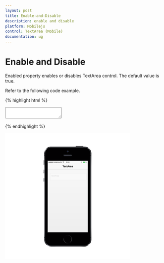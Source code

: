 ```yaml
---
layout: post
title: Enable-and-Disable
description: enable and disable
platform: Mobilejs
control: TextArea (Mobile)
documentation: ug
---
```


# Enable and Disable

Enabled property enables or disables TextArea control. The default value is true.

Refer to the following code example.

{% highlight html %}

<textarea id="textarea" data-role="ejmtextarea" data-ej-watermarktext="TextArea" data-ej-enabled="false"></textarea>



{% endhighlight %}

![](Enable-and-Disable_images/Enable-and-Disable_img1.png)


